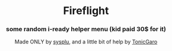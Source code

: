 <h1 align="center">Fireflight</h1>
<h3 align="center">some random i-ready helper menu (kid paid 30$ for it)</h3>
<p align="center">Made ONLY by <a href="https://github.com/sysplu">sysplu</a>, and a little bit of help by <a href="https://github.com/TonicGaro">TonicGaro</a>
